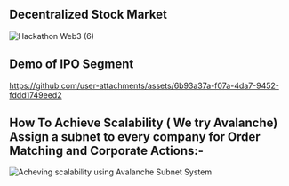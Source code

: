 ## Decentralized Stock Market 

![Hackathon Web3 (6)](https://github.com/user-attachments/assets/43d2b719-9085-45db-b8fe-ca1622cdf7aa)


## Demo of IPO Segment 



https://github.com/user-attachments/assets/6b93a37a-f07a-4da7-9452-fddd1749eed2

## How To Achieve Scalability ( We try Avalanche) Assign a subnet to every company for Order Matching and Corporate Actions:- 

![Acheving scalability using Avalanche Subnet System](https://github.com/user-attachments/assets/223d8d95-019b-4188-bb1b-1c886f6c61e7)
